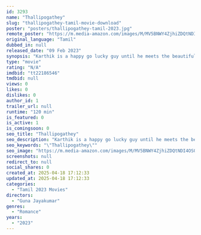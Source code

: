 ```yaml
---
id: 3293
name: "Thallipogathey"
slug: "thallipogathey-tamil-movie-download"
poster: "posters/thallipogathey-tamil-2023.jpg"
remote_poster: "https://m.media-amazon.com/images/M/MV5BNWY4ZjhiZDQtNDI4OS00NjQzLWI0MDQtM2U1NDc0YjcyZGU4XkEyXkFqcGdeQXVyMTU2NjY0NzY1._V1_SX300.jpg"
original_language: "Tamil"
dubbed_in: null
released_date: "09 Feb 2023"
synopsis: "Karthik is a happy go lucky guy until he meets the beautiful Divya. They hit it off right away and Karthik thinks he finally found the girl of his dream until he realizes she is the biggest problem he ever face."
type: "movie"
rating: "N/A"
imdbid: "tt22186546"
tmdbid: null
views: 0
likes: 0
dislikes: 0
author_id: 1
trailer_url: null
runtime: "120 min"
is_featured: 0
is_active: 1
is_comingsoon: 0
seo_title: "Thallipogathey"
seo_description: "Karthik is a happy go lucky guy until he meets the beautiful Divya. They hit it off right away and Karthik thinks he finally found the girl of his dream until he realizes she is the biggest problem he ever face."
seo_keywords: "\"Thallipogathey\""
seo_image: "https://m.media-amazon.com/images/M/MV5BNWY4ZjhiZDQtNDI4OS00NjQzLWI0MDQtM2U1NDc0YjcyZGU4XkEyXkFqcGdeQXVyMTU2NjY0NzY1._V1_SX300.jpg"
screenshots: null
redirect_to: null
social_shares: 0
created_at: 2025-04-18 17:12:33
updated_at: 2025-04-18 17:12:33
categories:
  - "Tamil 2023 Movies"
directors:
  - "Guna Jayakumar"
genres:
  - "Romance"
years:
  - "2023"
---
```

